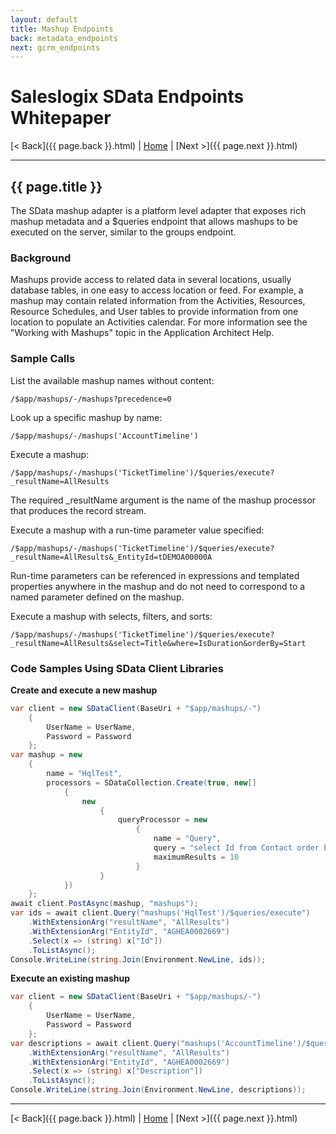 ```yaml
---
layout: default
title: Mashup Endpoints
back: metadata_endpoints
next: gcrm_endpoints
---
```


# Saleslogix SData Endpoints Whitepaper #

[< Back]({{ page.back }}.html) | [Home](index.html) | [Next >]({{ page.next }}.html)

---

## {{ page.title }} ##

The SData mashup adapter is a platform level adapter that exposes rich mashup metadata and
a $queries endpoint that allows mashups to be executed on the server, similar to the groups
endpoint.

### Background ###
Mashups provide access to related data in several locations, usually database tables, in one
easy to access location or feed. For example, a mashup may contain related information from
the Activities, Resources, Resource Schedules, and User tables to provide information from one
location to populate an Activities calendar. For more information see the "Working with
Mashups" topic in the Application Architect Help.

### Sample Calls ###
List the available mashup names without content:

    /$app/mashups/-/mashups?precedence=0

Look up a specific mashup by name:

    /$app/mashups/-/mashups('AccountTimeline')

Execute a mashup:

    /$app/mashups/-/mashups('TicketTimeline')/$queries/execute?_resultName=AllResults

The required _resultName argument is the name of the mashup processor that produces
the record stream.

Execute a mashup with a run-time parameter value specified:

    /$app/mashups/-/mashups('TicketTimeline')/$queries/execute?_resultName=AllResults&_EntityId=tDEMOA00000A

Run-time parameters can be referenced in expressions and templated properties anywhere
in the mashup and do not need to correspond to a named parameter defined on the
mashup.

Execute a mashup with selects, filters, and sorts:

    /$app/mashups/-/mashups('TicketTimeline')/$queries/execute?_resultName=AllResults&select=Title&where=IsDuration&orderBy=Start

### Code Samples Using SData Client Libraries ###

**Create and execute a new mashup**

```csharp
var client = new SDataClient(BaseUri + "$app/mashups/-")
    {
        UserName = UserName,
        Password = Password
    };
var mashup = new
    {
        name = "HqlTest",
        processors = SDataCollection.Create(true, new[]
            {
                new
                    {
                        queryProcessor = new
                            {
                                name = "Query",
                                query = "select Id from Contact order by LastName",
                                maximumResults = 10
                            }
                    }
            })
    };
await client.PostAsync(mashup, "mashups");
var ids = await client.Query("mashups('HqlTest')/$queries/execute")
    .WithExtensionArg("resultName", "AllResults")
    .WithExtensionArg("EntityId", "AGHEA0002669")
    .Select(x => (string) x["Id"])
    .ToListAsync();
Console.WriteLine(string.Join(Environment.NewLine, ids));
```

**Execute an existing mashup**

```csharp
var client = new SDataClient(BaseUri + "$app/mashups/-")
    {
        UserName = UserName,
        Password = Password
    };
var descriptions = await client.Query("mashups('AccountTimeline')/$queries/execute")
    .WithExtensionArg("resultName", "AllResults")
    .WithExtensionArg("EntityId", "AGHEA0002669")
    .Select(x => (string) x["Description"])
    .ToListAsync();
Console.WriteLine(string.Join(Environment.NewLine, descriptions));
```

---

[< Back]({{ page.back }}.html) | [Home](index.html) | [Next >]({{ page.next }}.html)